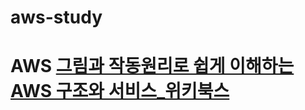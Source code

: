 # aws-study
# AWS [그림과 작동원리로 쉽게 이해하는 AWS 구조와 서비스_위키북스](https://product.kyobobook.co.kr/detail/S000200882352)
